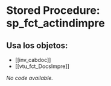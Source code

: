 # Stored Procedure: sp_fct_actindimpre

## Usa los objetos:
- [[inv_cabdoc]]
- [[vtu_fct_DocsImpre]]

*No code available.*
